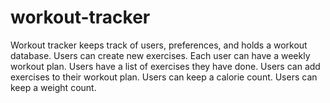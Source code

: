 # workout-tracker

Workout tracker keeps track of users, preferences, and holds a workout database. 
Users can create new exercises. 
Each user can have a weekly workout plan.
Users have a list of exercises they have done.
Users can add exercises to their workout plan.
Users can keep a calorie count.
Users can keep a weight count.